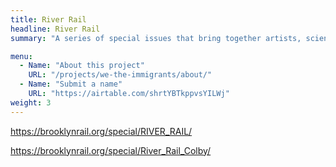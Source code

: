 ```yaml
---
title: River Rail
headline: River Rail
summary: "A series of special issues that bring together artists, scientists, and writers to address environmental issues and climate change."

menu:
  - Name: "About this project"
    URL: "/projects/we-the-immigrants/about/"
  - Name: "Submit a name"
    URL: "https://airtable.com/shrtYBTkppvsYILWj"
weight: 3
---
```



https://brooklynrail.org/special/RIVER_RAIL/

https://brooklynrail.org/special/River_Rail_Colby/